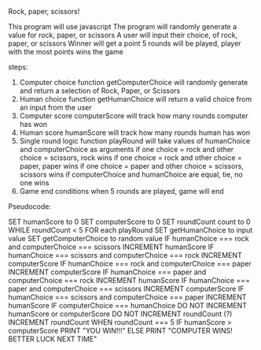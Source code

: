 Rock, paper, scissors!

This program will use javascript
The program will randomly generate a value for rock, paper, or scissors
A user will input their choice, of rock, paper, or scissors
Winner will get a point
5 rounds will be played, player with the most points wins the game

steps:

1. Computer choice
function getComputerChoice will randomly generate and return a selection of Rock, Paper, or Scissors
2. Human choice
function getHumanChoice will return a valid choice from an input from the user
3. Computer score
computerScore will track how many rounds computer has won
4. Human score
humanScore will track how many rounds human has won
5. Single round logic
function playRound will take values of humanChoice and computerChoice as arguments
if one choice = rock and other choice = scissors, rock wins
if one choice = rock and other choice = paper, paper wins
if one choice = paper and other choice = scissors, scissors wins
if computerChoice and humanChoice are equal, tie, no one wins
6. Game end conditions
when 5 rounds are played, game will end

Pseudocode:

SET humanScore to 0
SET computerScore to 0
SET roundCount count to 0
WHILE roundCount < 5
    FOR each playRound
        SET getHumanChoice to input value
        SET getComputerChoice to random value
        IF humanChoice === rock and computerChoice === scissors
            INCREMENT humanScore
        IF humanChoice === scissors and computerChoice === rock
            INCREMENT computerScore
        IF humanChoice === rock and computerChoice === paper
            INCREMENT computerScore
        IF humanChoice === paper and computerChoice === rock
            INCREMENT humanScore
        IF humanChoice === paper and computerChoice === scissors
            INCREMENT computerScore
        IF humanChoice === scissors and computerChoice === paper
            INCREMENT humanScore
        IF computerChoice === humanChoice
            DO NOT INCREMENT humanScore or computerScore
            DO NOT INCREMENT roundCount (?)
    INCREMENT roundCount
WHEN roundCount === 5
    IF humanScore > computerScore
        PRINT "YOU WIN!!!"
    ELSE
        PRINT "COMPUTER WINS! BETTER LUCK NEXT TIME"